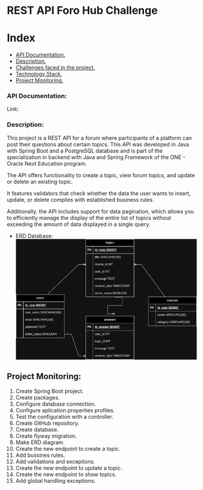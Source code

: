 # REST API Foro Hub Challenge

# Index
- [API Documentation.](#api-documentation)
- [Description.](#description)
- [Challenges faced in the project.](#challenges)
- [Technology Stack.](#technology-stack)
- [Project Monitoring.](#project-monitoring)

### API Documentation:
Link:

### Description:
This project is a REST API for a forum where participants
of a platform can post their questions about certain topics.
This API was developed in Java with Spring Boot and a 
PostgreSQL database and is part of the specialization in 
backend with Java and Spring Framework of the ONE - Oracle
Next Education program.

The API offers functionality to create a topic, view forum 
topics, and update or delete an existing topic.

It features validators that check whether the data the user 
wants to insert, update, or delete complies with established
business rules.

Additionally, the API includes support for data pagination,
which allows you to efficiently manage the display of the 
entire list of topics without exceeding the amount of data
displayed in a single query.

- ERD Database:
![ERD database](images/ForoHubDbERD.png)

## Project Monitoring:
1. Create Spring Boot project.
2. Create packages.
3. Configure database connection.
4. Configure aplication.properties profiles.
5. Test the configuration with a controller.
6. Create GitHub repository.
7. Create database.
8. Create flyway migration.
9. Make ERD diagram.
10. Create the new endpoint to create a topic.
11. Add bussines rules.
12. Add validations and exceptions.
13. Create the new endpoint to update a topic.
14. Create the new endpoint to show topics.
15. Add global handling exceptions.